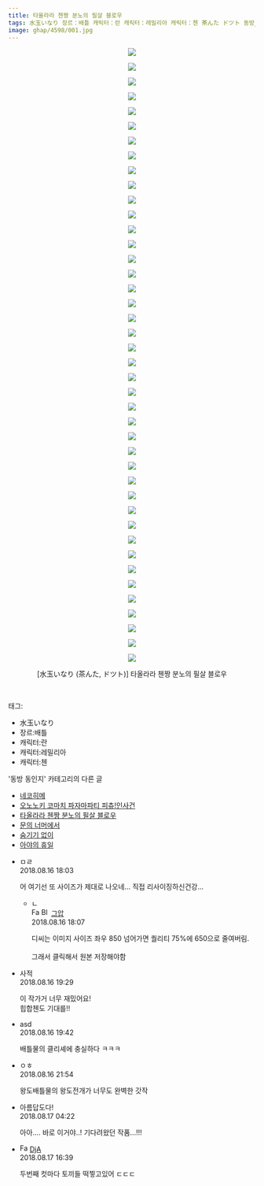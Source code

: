 ```yaml
---
title: 타올라라 첸짱 분노의 필살 블로우
tags: 水玉いなり 장르：배틀 캐릭터：란 캐릭터：레밀리아 캐릭터：첸 茶んた ドツト 동방_동인지
image: ghap/4598/001.jpg
---
```

<div class="article">
<p style="text-align: center; clear: none; float: none;"><img src="{{ site.nasurl }}/ghap/4598/001.jpg"/></p>
<p style="text-align: center; clear: none; float: none;"><img src="{{ site.nasurl }}/ghap/4598/002.jpg"/></p>
<p style="text-align: center; clear: none; float: none;"><img src="{{ site.nasurl }}/ghap/4598/003.jpg"/></p>
<p style="text-align: center; clear: none; float: none;"><img src="{{ site.nasurl }}/ghap/4598/004.jpg"/></p>
<p style="text-align: center; clear: none; float: none;"><img src="{{ site.nasurl }}/ghap/4598/005.jpg"/></p>
<p style="text-align: center; clear: none; float: none;"><img src="{{ site.nasurl }}/ghap/4598/006.jpg"/></p>
<p style="text-align: center; clear: none; float: none;"><img src="{{ site.nasurl }}/ghap/4598/007.jpg"/></p>
<p style="text-align: center; clear: none; float: none;"><img src="{{ site.nasurl }}/ghap/4598/008.jpg"/></p>
<p style="text-align: center; clear: none; float: none;"><img src="{{ site.nasurl }}/ghap/4598/009.jpg"/></p>
<p style="text-align: center; clear: none; float: none;"><img src="{{ site.nasurl }}/ghap/4598/010.jpg"/></p>
<p style="text-align: center; clear: none; float: none;"><img src="{{ site.nasurl }}/ghap/4598/011.jpg"/></p>
<p style="text-align: center; clear: none; float: none;"><img src="{{ site.nasurl }}/ghap/4598/012.jpg"/></p>
<p style="text-align: center; clear: none; float: none;"><img src="{{ site.nasurl }}/ghap/4598/013.jpg"/></p>
<p style="text-align: center; clear: none; float: none;"><img src="{{ site.nasurl }}/ghap/4598/014.jpg"/></p>
<p style="text-align: center; clear: none; float: none;"><img src="{{ site.nasurl }}/ghap/4598/015.jpg"/></p>
<p style="text-align: center; clear: none; float: none;"><img src="{{ site.nasurl }}/ghap/4598/016.jpg"/></p>
<p style="text-align: center; clear: none; float: none;"><img src="{{ site.nasurl }}/ghap/4598/017.jpg"/></p>
<p style="text-align: center; clear: none; float: none;"><img src="{{ site.nasurl }}/ghap/4598/018.jpg"/></p>
<p style="text-align: center; clear: none; float: none;"><img src="{{ site.nasurl }}/ghap/4598/019.jpg"/></p>
<p style="text-align: center; clear: none; float: none;"><img src="{{ site.nasurl }}/ghap/4598/020.jpg"/></p>
<p style="text-align: center; clear: none; float: none;"><img src="{{ site.nasurl }}/ghap/4598/021.jpg"/></p>
<p style="text-align: center; clear: none; float: none;"><img src="{{ site.nasurl }}/ghap/4598/022.jpg"/></p>
<p style="text-align: center; clear: none; float: none;"><img src="{{ site.nasurl }}/ghap/4598/023.jpg"/></p>
<p style="text-align: center; clear: none; float: none;"><img src="{{ site.nasurl }}/ghap/4598/024.jpg"/></p>
<p style="text-align: center; clear: none; float: none;"><img src="{{ site.nasurl }}/ghap/4598/025.jpg"/></p>
<p style="text-align: center; clear: none; float: none;"><img src="{{ site.nasurl }}/ghap/4598/026.jpg"/></p>
<p style="text-align: center; clear: none; float: none;"><img src="{{ site.nasurl }}/ghap/4598/027.jpg"/></p>
<p style="text-align: center; clear: none; float: none;"><img src="{{ site.nasurl }}/ghap/4598/028.jpg"/></p>
<p style="text-align: center; clear: none; float: none;"><img src="{{ site.nasurl }}/ghap/4598/029.jpg"/></p>
<p style="text-align: center; clear: none; float: none;"><img src="{{ site.nasurl }}/ghap/4598/030.jpg"/></p>
<p style="text-align: center; clear: none; float: none;"><img src="{{ site.nasurl }}/ghap/4598/031.jpg"/></p>
<p style="text-align: center; clear: none; float: none;"><img src="{{ site.nasurl }}/ghap/4598/032.jpg"/></p>
<p style="text-align: center; clear: none; float: none;"><img src="{{ site.nasurl }}/ghap/4598/033.jpg"/></p>
<p style="text-align: center; clear: none; float: none;"><img src="{{ site.nasurl }}/ghap/4598/034.jpg"/></p>
<p style="text-align: center; clear: none; float: none;"><img src="{{ site.nasurl }}/ghap/4598/035.jpg"/></p>
<p style="text-align: center; clear: none; float: none;"><img src="{{ site.nasurl }}/ghap/4598/036.jpg"/></p>
<p style="text-align: center; clear: none; float: none;"><img src="{{ site.nasurl }}/ghap/4598/037.jpg"/></p>
<p style="text-align: center; clear: none; float: none;"><img src="{{ site.nasurl }}/ghap/4598/038.jpg"/></p>
<p style="text-align: center; clear: none; float: none;"><img src="{{ site.nasurl }}/ghap/4598/039.jpg"/></p>
<p style="text-align: center; clear: none; float: none;"><img src="{{ site.nasurl }}/ghap/4598/040.jpg"/></p>
<p style="text-align: center; clear: none; float: none;"><img src="{{ site.nasurl }}/ghap/4598/041.jpg"/></p>
<p style="text-align: center; clear: none; float: none;"><img src="{{ site.nasurl }}/ghap/4598/042.jpg"/></p>
<p style="text-align: center; clear: none; float: none;">[水玉いなり (茶んた, ドツト)] 타올라라 첸짱 분노의 필살 블로우</p>
<p><br/></p>
</div><div class="tagTrail">
<p>태그: </p>
<ul>
<li>水玉いなり</li>
<li>장르:배틀</li>
<li>캐릭터:란</li>
<li>캐릭터:레밀리아</li>
<li>캐릭터:첸</li>
</ul>
</div><div class="another">
<p>'동방 동인지' 카테고리의 다른 글</p>
<ul>
<li><a href="/2018-08-21-ghap_4602">네코히메</a></li>
<li><a href="/2018-08-16-ghap_4599">오노노키 코마치 파자마파티 피츄!인사건</a></li>
<li><a href="/2018-08-16-ghap_4598">타올라라 첸짱 분노의 필살 블로우</a></li>
<li><a href="/2018-08-16-ghap_4595">문의 너머에서</a></li>
<li><a href="/2018-08-16-ghap_4593">숨기기 없이</a></li>
<li><a href="/2018-08-16-ghap_4591">아야의 휴일</a></li>
</ul>
</div><div class="cb_module cb_fluid">
<div class="cb_wrt cb_profile">
<div class="comment">
<ul>
<li class="cb_thumb_off" id="comment15310203">
<div class="cb_comment_area">
<div class="cb_info_area">
<div class="cb_section">
<span class="cb_nick_name">ㅁㄹ</span>
</div>
<div class="cb_section">
<span class="cb_date">2018.08.16 18:03 </span>
</div>
</div>
<div class="cb_dsc_comment">
<p class="cb_dsc">
											어 여기선 또 사이즈가 제대로 나오네... 직접 리사이징하신건강...
										</p>
</div>
<ul>
<li class="cb_thumb_off" id="comment15310208">
<span class="cb_bu_subnode">ㄴ</span>
<div class="cb_comment_area">
<div class="cb_info_area">
<div class="cb_section">
<span class="cb_nick_name"><img alt="Favicon of https://ghaptouhou.tistory.com" height="16" onerror="this.onerror=null;this.parentNode.removeChild(this)" src="https://ghaptouhou.tistory.com/favicon.ico" width="16"/> <img alt="BlogIcon" height="16" onerror="this.parentNode.removeChild(this)" src="https://ghaptouhou.tistory.com/index.gif" width="16"/> <a href="https://ghaptouhou.tistory.com" onclick="return openLinkInNewWindow(this)"> 그압</a><span class="tistoryProfileLayerTrigger" onclick='TistoryProfile.show(event, this, {"title":"\uc800\uae30 \uc774\uac70 \ub098\uc911\uc5d0 \uc218\uc815 \uac00\ub2a5\ud558\ub098\uc694","url":"https:\/\/ghap.tistory.com","nickname":"\uadf8\uc555","items":[]}); return false;'></span></span>
</div>
<div class="cb_section">
<span class="cb_date">2018.08.16 18:07 </span>
</div>
</div>
<div class="cb_dsc_comment">
<p class="cb_dsc">
																디씨는 이미지 사이즈 좌우 850 넘어가면 퀄리티 75%에 650으로 줄여버림.<br/>
<br/>
그래서 클릭해서 원본 저장해야함
															</p>
</div>
</div>
</li>
</ul>
</div></li>
<li class="cb_thumb_off" id="comment15310253">
<div class="cb_comment_area">
<div class="cb_info_area">
<div class="cb_section">
<span class="cb_nick_name">사적</span>
</div>
<div class="cb_section">
<span class="cb_date">2018.08.16 19:29 </span>
</div>
</div>
<div class="cb_dsc_comment">
<p class="cb_dsc">
											이 작가거 너무 재밌어요!<br/>
힙합첸도 기대를!!
										</p>
</div>
</div></li>
<li class="cb_thumb_off" id="comment15310269">
<div class="cb_comment_area">
<div class="cb_info_area">
<div class="cb_section">
<span class="cb_nick_name">asd</span>
</div>
<div class="cb_section">
<span class="cb_date">2018.08.16 19:42 </span>
</div>
</div>
<div class="cb_dsc_comment">
<p class="cb_dsc">
											배틀물의 클리셰에 충실하다 ㅋㅋㅋ
										</p>
</div>
</div></li>
<li class="cb_thumb_off" id="comment15310349">
<div class="cb_comment_area">
<div class="cb_info_area">
<div class="cb_section">
<span class="cb_nick_name">ㅇㅎ</span>
</div>
<div class="cb_section">
<span class="cb_date">2018.08.16 21:54 </span>
</div>
</div>
<div class="cb_dsc_comment">
<p class="cb_dsc">
											왕도배틀물의 왕도전개가 너무도 완벽한 갓작
										</p>
</div>
</div></li>
<li class="cb_thumb_off" id="comment15310531">
<div class="cb_comment_area">
<div class="cb_info_area">
<div class="cb_section">
<span class="cb_nick_name">아름답도다!</span>
</div>
<div class="cb_section">
<span class="cb_date">2018.08.17 04:22 </span>
</div>
</div>
<div class="cb_dsc_comment">
<p class="cb_dsc">
											아아.... 바로 이거야..! 기다려왔던 작품...!!!
										</p>
</div>
</div></li>
<li class="cb_thumb_off" id="comment15310894">
<div class="cb_comment_area">
<div class="cb_info_area">
<div class="cb_section">
<span class="cb_nick_name"><img alt="Favicon of http://Trickster123@naver.com" height="16" onerror="this.onerror=null;this.parentNode.removeChild(this)" src="http://naver.com/favicon.ico" width="16"/> <a href="http://Trickster123@naver.com" onclick="return openLinkInNewWindow(this)">DjA</a></span>
</div>
<div class="cb_section">
<span class="cb_date">2018.08.17 16:39 </span>
</div>
</div>
<div class="cb_dsc_comment">
<p class="cb_dsc">
											두번째 컷마다 토끼들 떡찧고있어 ㄷㄷㄷ
										</p>
</div>
</div></li>
</ul>
</div>
</div><!-- commentList close -->
</div>